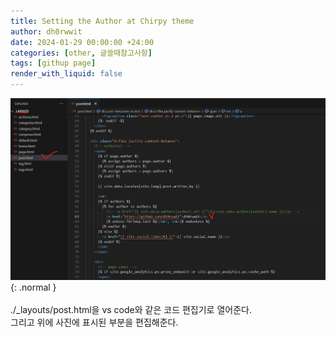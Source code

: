 ```yaml
---
title: Setting the Author at Chirpy theme
author: dh0rwwit
date: 2024-01-29 00:00:00 +24:00
categories: [other, 글쓸때참고사항]
tags: [githup page]
render_with_liquid: false
---
```

![Desktop View](/assets/img/favicons/forAuthor.png){: .normal }
<br>
<br>
./_layouts/post.html을 vs code와 같은 코드 편집기로 열어준다. <br>
그리고 위에 사진에 표시된 부분을 편집해준다.